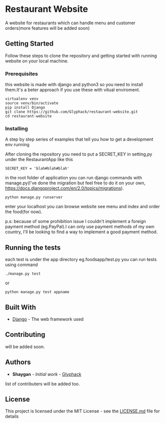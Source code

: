 # Restaurant Website

A website for restaurants which can handle menu and customer orders(more features will be added soon)

## Getting Started

Follow these steps to clone the repository and getting started with running website on your local machine.

### Prerequisites

this website is made with django and python3 so you need to install them.It's a beter approach if you use these with vitual enviroment.

```
virtualenv venv
source venv/bin/activate
pip install Django
git clone https://github.com/Glyphack/restaurant-website.git
cd restaurant-website
```
### Installing

A step by step series of examples that tell you how to get a development env running

After cloning the repository you need to put a SECRET_KEY in setting,py under the RestaurantApp
like this
```
SECRET_KEY = 'blah#blah#blah'
```
in the root folder of application you can run django commands with manage.py(I've done the migration but feel free to do it on your own, https://docs.djangoproject.com/en/2.0/topics/migrations).
```
python manage.py runserver
```
enter your localhost you can browse website see menu and index and order the food(for now).

p.s: because of some prohibition issue I couldn't implement a foreign payment method (eg.PayPal).I can only use payment methods of my own country, I'll be looking to find a way to implement a good payment method.
## Running the tests

each test is under the app directory eg.foodsapp/test.py you can run tests using command
```
./manage.py test
```
or
```
python manage.py test appname
```

## Built With

* [Django](https://www.djangoproject.com/) - The web framework used

## Contributing
will be added soon.
<!-- Please read [CONTRIBUTING.md]() for details on our code of conduct, and the process for submitting pull requests to us. -->

## Authors

* **Shaygan** - *Initial work* - [Glyphack](https://github.com/Glyphack)

list of contributers will be added too.

## License

This project is licensed under the MIT License - see the [LICENSE.md](LICENSE.md) file for details
